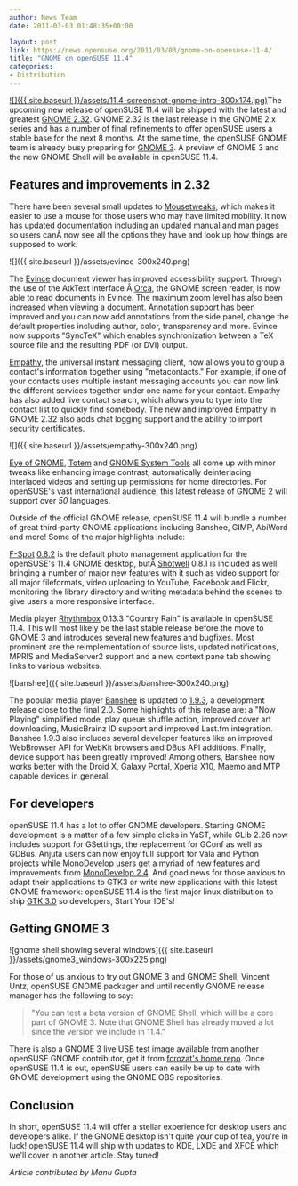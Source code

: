 ```yaml
---
author: News Team
date: 2011-03-03 01:48:35+00:00

layout: post
link: https://news.opensuse.org/2011/03/03/gnome-on-opensuse-11-4/
title: "GNOME on openSUSE 11.4"
categories:
- Distribution
---
```

[![]({{ site.baseurl }}/assets/11.4-screenshot-gnome-intro-300x174.jpg)](https://news.opensuse.org/2011/03/03/gnome-on-opensuse-11-4/11-4-screenshot-gnome-intro/)The upcoming new release of openSUSE 11.4 will be shipped with the latest and greatest [GNOME 2.32](http://library.gnome.org/misc/release-notes/2.32/). GNOME 2.32 is the last release in the GNOME 2.x series and has a number of final refinements to offer openSUSE users a stable base for the next 8 months. At the same time, the openSUSE GNOME team is already busy preparing for [GNOME 3](http://www.gnome3.org/). A preview of GNOME 3 and the new GNOME Shell will be available in openSUSE 11.4.
<!-- more -->


## Features and improvements in 2.32


There have been several small updates to [Mousetweaks](http://live.gnome.org/Mousetweaks/Home), which makes it easier to use a mouse for those users who may have limited mobility. It now has updated documentation including an updated manual and man pages so users canÂ now see all the options they have and look up how things are supposed to work.

![]({{ site.baseurl }}/assets/evince-300x240.png)

The [Evince](http://projects.gnome.org/evince/) document viewer has improved accessibility support. Through the use of the AtkText interface Â [Orca](http://live.gnome.org/Orca), the GNOME screen reader, is now able to read documents in Evince. The maximum zoom level has also been increased when viewing a document. Annotation support has been improved and you can now add annotations from the side panel, change the default properties including author, color, transparency and more. Evince now supports "SyncTeX" which enables synchronization between a TeX source file and the resulting PDF (or DVI) output.

[Empathy](http://live.gnome.org/Empathy), the universal instant messaging client, now allows you to group a contact's information together using "metacontacts." For example, if one of your contacts uses multiple instant messaging accounts you can now link the different services together under one name for your contact. Empathy has also added live contact search, which allows you to type into the contact list to quickly find somebody. The new and improved Empathy in GNOME 2.32 also adds chat logging support and the ability to import security certificates.

![]({{ site.baseurl }}/assets/empathy-300x240.png)

[Eye of GNOME](http://projects.gnome.org/eog/), [Totem](http://www.gnome.org/projects/totem/) and [GNOME System Tools](http://projects.gnome.org/gst/) all come  up with minor tweaks like enhancing image contrast, automatically deinterlacing interlaced videos and setting up permissions for home  directories. For openSUSE's vast international audience, this latest release of GNOME 2 will support over _50_ languages.

Outside of the official GNOME release, openSUSE 11.4 will bundle a number of great third-party GNOME applications including Banshee, GIMP, AbiWord and more! Some of the major highlights include:

[F-Spot](http://f-spot.org/) [0.8.2](http://git.gnome.org/browse/f-spot/plain/NEWS?id=0.8.2) is the default photo management application for the openSUSE's 11.4 GNOME desktop, butÂ [Shotwell](http://www.yorba.org/shotwell/) 0.8.1 is included as well bringing a number of major new features with it such as video support for all major fileformats, video uploading to YouTube, Facebook and Flickr, monitoring the library directory and writing metadata behind the scenes to give users a more responsive interface.

Media player [Rhythmbox](http://projects.gnome.org/rhythmbox/) 0.13.3 "Country Rain" is available in openSUSE 11.4. This will most likely be the last stable release before the move to GNOME 3 and introduces several new features and bugfixes. Most prominent are the reimplementation of source lists, updated notifications, MPRIS and MediaServer2 support and a new context pane tab showing links to various websites.

![banshee]({{ site.baseurl }}/assets/banshee-300x240.png)

The popular media player [Banshee](http://banshee.fm/) is updated to [1.9.3](http://banshee.fm/download/archives/1.9.3/), a development release close to the final 2.0. Some highlights of this release are: a "Now Playing" simplified mode, play queue shuffle action, improved cover art downloading, MusicBrainz ID support and improved Last.fm integration. Banshee 1.9.3 also includes several developer features like an improved WebBrowser API for WebKit browsers and DBus API additions. Finally, device support has been greatly improved! Among others, Banshee now works better with the Droid X, Galaxy Portal, Xperia X10, Maemo and MTP capable devices in general.


## For developers


openSUSE 11.4 has a lot to offer GNOME developers. Starting GNOME development is a matter of a few simple clicks in YaST, while GLib 2.26 now includes  support for GSettings, the replacement for GConf as well as GDBus.  Anjuta users can now enjoy full support for Vala and Python projects while MonoDevelop users get a myriad of new features and improvements from [MonoDevelop 2.4](http://monodevelop.com/Download/MonoDevelop_2.4_Released). And good news for those anxious to adapt their applications to GTK3 or write new applications with this latest GNOME framework: openSUSE 11.4 is the first major linux distribution to ship [GTK 3.0](http://thread.gmane.org/gmane.comp.gnome.announce/9389) so developers, Start Your IDE's!


## Getting GNOME 3


![gnome shell showing several windows]({{ site.baseurl }}/assets/gnome3_windows-300x225.png)

For those of us anxious to try out GNOME 3 and GNOME Shell, Vincent Untz, openSUSE GNOME packager and until recently GNOME release manager has the following to say:


<blockquote>"You can test a beta version of GNOME Shell, which will be a core part of GNOME 3. Note that GNOME Shell has already moved a lot since the version we include in 11.4."</blockquote>


There is also a GNOME 3 live USB test image available from another openSUSE GNOME contributor, get it from [fcrozat's  home repo](http://blog.crozat.net/2011/01/gnome-3-live-cd-usb-test-image.html). Once openSUSE 11.4 is out, openSUSE users can easily be up to date with GNOME development using the GNOME OBS repositories.


## Conclusion


In short, openSUSE 11.4 will offer a stellar experience for desktop users and developers alike. If the GNOME desktop isn't quite your cup of tea, you're in luck! openSUSE 11.4 will ship with updates to KDE, LXDE and XFCE which we'll cover in another article. Stay tuned!

_Article contributed by Manu Gupta_		
